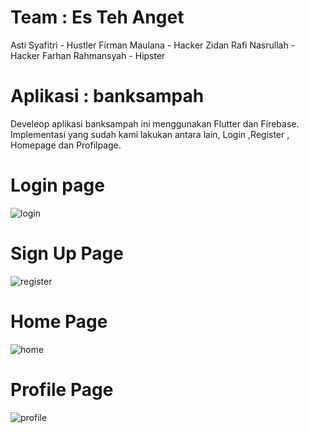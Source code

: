 # Team : Es Teh Anget
Asti Syafitri - Hustler
Firman Maulana - Hacker
Zidan Rafi Nasrullah - Hacker
Farhan Rahmansyah - Hipster
# Aplikasi : banksampah
Develeop aplikasi banksampah ini menggunakan Flutter dan Firebase.
Implementasi yang sudah kami lakukan antara lain, Login ,Register , Homepage dan Profilpage.

# Login page

![login](https://github.com/rafinas2133/banksampah/assets/90997180/c0e491ce-cafc-4568-ad70-22c44e174741)

# Sign Up Page

![register](https://github.com/rafinas2133/banksampah/assets/90997180/8d744096-fbb8-419e-b62c-bf1451daa7ae)

# Home Page

![home](https://github.com/rafinas2133/banksampah/assets/90997180/dfdf9894-c2f9-4c86-aa63-26a5f9ad3504)

# Profile Page

![profile](https://github.com/rafinas2133/banksampah/assets/90997180/e0662fda-c804-47db-8da7-8efb44fc1b5c)


